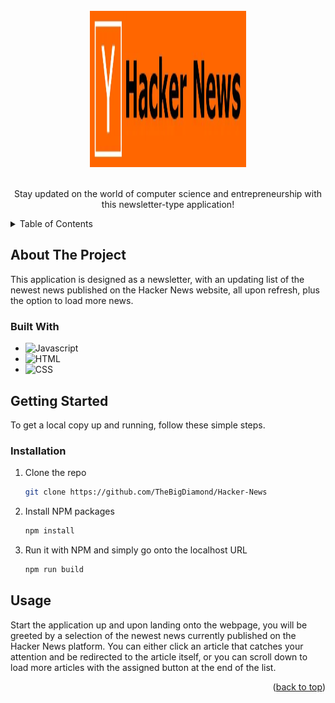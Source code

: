 <!-- PROJECT LOGO -->
<br />
<div align="center">
  <a id="readme-top"></a>
  <img src="src/IMG/logo.png" alt="Logo" width="250" height="250">
  
  <br />
  <br />

  <p align="center">
    Stay updated on the world of computer science and entrepreneurship with this newsletter-type application!
  </p>
</div>

<!-- TABLE OF CONTENTS -->
<details>
  <summary>Table of Contents</summary>
  <ol>
    <li>
      <a href="#about-the-project">About The Project</a>
      <ul>
        <li><a href="#built-with">Built With</a></li>
      </ul>
    </li>
    <li>
      <a href="#getting-started">Getting Started</a>
      <ul>
        <li><a href="#installation">Installation</a></li>
      </ul>
    </li>
    <li><a href="#usage">Usage</a></li>
  </ol>
</details>



<!-- ABOUT THE PROJECT -->
## About The Project

This application is designed as a newsletter, with an updating list of the newest news published on the Hacker News website, all upon refresh, plus the option to load more news.

### Built With

* ![Javascript][javascript-shield]
* ![HTML][html-shield]
* ![CSS][css-shield]

<!-- GETTING STARTED -->
## Getting Started

To get a local copy up and running, follow these simple steps.

### Installation

1. Clone the repo
   ```sh
   git clone https://github.com/TheBigDiamond/Hacker-News
   ```
2. Install NPM packages
   ```sh
   npm install
   ```
3. Run it with NPM and simply go onto the localhost URL
      ```sh
   npm run build
   ```
   
<!-- USAGE EXAMPLES -->
## Usage

Start the application up and upon landing onto the webpage, you will be greeted by a selection of the newest news currently published on the Hacker News platform. You can either click an article that catches your attention and be redirected to the article itself, or you can scroll down to load more articles with the assigned button at the end of the list.

<p align="right">(<a href="#readme-top">back to top</a>)</p>

<!-- MARKDOWN LINKS & IMAGES -->
<!-- https://www.markdownguide.org/basic-syntax/#reference-style-links -->
[javascript-shield]: https://img.shields.io/badge/JavaScript-F7DF1E?logo=javascript&logoColor=000
[html-shield]: https://img.shields.io/badge/HTML-%23E34F26.svg?logo=html5&logoColor=white
[css-shield]: https://img.shields.io/badge/CSS-639?logo=css&logoColor=fff

